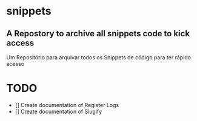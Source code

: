 # snippets
A Repostory to archive all snippets code to kick access 
---
Um Repositório para arquivar todos os Snippets de código para ter rápido acesso



# TODO

- [] Create documentation of Register Logs 
- [] Create documentation of Slugify